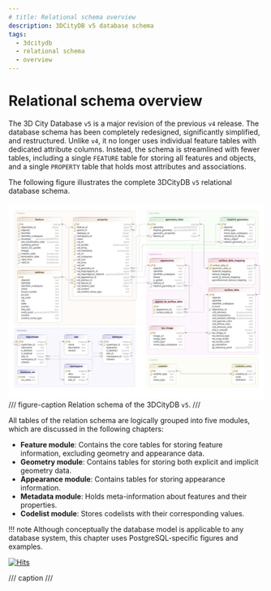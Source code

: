 ```yaml
---
# title: Relational schema overview
description: 3DCityDB v5 database schema
tags:
  - 3dcitydb
  - relational schema
  - overview
---
```


# Relational schema overview

The 3D City Database `v5` is a major revision of the previous `v4` release. The database schema has been
completely redesigned, significantly simplified, and restructured. Unlike `v4`, it no longer uses individual feature
tables with dedicated attribute columns. Instead, the schema is streamlined with fewer tables, including a single
`FEATURE` table for storing all features and objects, and a single `PROPERTY` table that holds most attributes and
associations.

The following figure illustrates the complete 3DCityDB `v5` relational database schema.

![relational schema](assets/relational-schema.png)
/// figure-caption
Relation schema of the 3DCityDB `v5`.
///

All tables of the relation schema are logically grouped into five modules, which are discussed in the
following chapters:

- **Feature module**: Contains the core tables for storing feature information, excluding geometry and appearance data.
- **Geometry module**: Contains tables for storing both explicit and implicit geometry data.
- **Appearance module**: Contains tables for storing appearance information.
- **Metadata module**: Holds meta-information about features and their properties.
- **Codelist module**: Stores codelists with their corresponding values.

!!! note
    Although conceptually the database model is applicable to any database system, this chapter uses
    PostgreSQL-specific figures and examples.

[![Hits](https://hits.seeyoufarm.com/api/count/incr/badge.svg?url=https%3A%2F%2F3dcitydb.github.io%2F3dcitydb-mkdocs%2F3dcitydb%2Frelational-schema%2F&count_bg=%2379C83D&title_bg=%23555555&icon=&icon_color=%23E7E7E7&title=Visitors&edge_flat=false)](https://hits.seeyoufarm.com/#history)

/// caption
///
